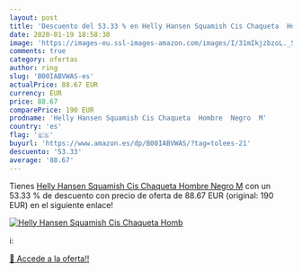 ```yaml
---
layout: post
title: 'Descuento del 53.33 % en Helly Hansen Squamish Cis Chaqueta  Homb'
date: 2020-01-19 18:58:30
image: 'https://images-eu.ssl-images-amazon.com/images/I/31mIkjzbzoL._SL200_.jpg'
comments: true
category: ofertas
author: ring
slug: 'B00IABVWAS-es'
actualPrice: 88.67 EUR
currency: EUR
price: 88.67
comparePrice: 190 EUR
prodname: 'Helly Hansen Squamish Cis Chaqueta  Hombre  Negro  M'
country: 'es'
flag: '🇪🇸'
buyurl: 'https://www.amazon.es/dp/B00IABVWAS/?tag=tolees-21'
descuento: '53.33'
average: '88.67'
---
```


Tienes [Helly Hansen Squamish Cis Chaqueta  Hombre  Negro  M](https://www.amazon.es/dp/B00IABVWAS/?tag=tolees-21) con un 53.33 % de descuento con precio de oferta de 88.67 EUR (original: 190 EUR) en el siguiente enlace!

[![Helly Hansen Squamish Cis Chaqueta  Homb](https://images-eu.ssl-images-amazon.com/images/I/31mIkjzbzoL._SL200_.jpg)](https://www.amazon.es/dp/B00IABVWAS/?tag=tolees-21)

ℹ️:


[🛒 Accede a la oferta!!](https://www.amazon.es/dp/B00IABVWAS/?tag=tolees-21)
